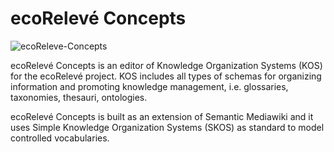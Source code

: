 ecoRelevé Concepts
==================

![ecoReleve-Concepts](https://raw.github.com/NaturalSolutions/ecoReleve-Concepts/master/Logo/LogosConcepts.png)

ecoRelevé Concepts is an editor of Knowledge Organization Systems (KOS) for the ecoRelevé project.
KOS includes all types of schemas for organizing information and promoting knowledge management, i.e. glossaries, taxonomies, thesauri, ontologies.

ecoRelevé Concepts is built as an extension of Semantic Mediawiki and it uses Simple Knowledge Organization Systems (SKOS) as standard to model controlled vocabularies.  
